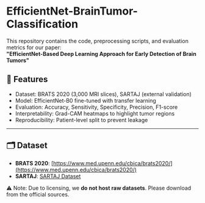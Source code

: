 # EfficientNet-BrainTumor-Classification

This repository contains the code, preprocessing scripts, and evaluation metrics for our paper:  
**"EfficientNet-Based Deep Learning Approach for Early Detection of Brain Tumors"**

## 📌 Features
- Dataset: BRATS 2020 (3,000 MRI slices), SARTAJ (external validation)
- Model: EfficientNet-B0 fine-tuned with transfer learning
- Evaluation: Accuracy, Sensitivity, Specificity, Precision, F1-score
- Interpretability: Grad-CAM heatmaps to highlight tumor regions
- Reproducibility: Patient-level split to prevent leakage

---

## 🗂️ Dataset
- **BRATS 2020**: [https://www.med.upenn.edu/cbica/brats2020/](https://www.med.upenn.edu/cbica/brats2020/)  
- **SARTAJ**: [SARTAJ Dataset]([https://figshare.com/articles/dataset/SARTAJ_Brain_Tumor_Dataset/14815387](https://www.kaggle.com/datasets/sartajbhuvaji/brain-tumor-classification-mri))  

⚠️ Note: Due to licensing, we **do not host raw datasets**. Please download from the official sources.




